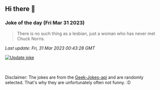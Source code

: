 ## Hi there 👋

### Joke of the day (Fri Mar 31 2023)
<!-- joke -->
>There is no such thing as a lesbian, just a woman who has never met Chuck Norris.
<!-- /joke -->

*Last update: Fri, 31 Mar 2023 00:43:28 GMT*

[![Update joke](https://github.com/nclskfm/nclskfm/actions/workflows/joke.yml/badge.svg)](https://github.com/nclskfm/nclskfm/actions/workflows/joke.yml)

<br><br>
Disclaimer: The jokes are from the [Geek-Jokes-api](https://github.com/sameerkumar18/geek-joke-api) and are randomly selected. That's why they are unfortunately often not funny. :D
